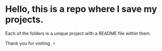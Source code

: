 # Hello, this is a repo where I save my projects.

Each of the folders is a unique project with a README file within them.

Thank you for visiting. :star:
